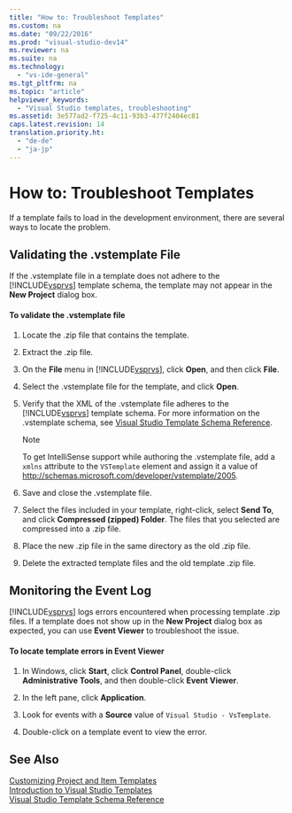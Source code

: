 ```yaml
---
title: "How to: Troubleshoot Templates"
ms.custom: na
ms.date: "09/22/2016"
ms.prod: "visual-studio-dev14"
ms.reviewer: na
ms.suite: na
ms.technology: 
  - "vs-ide-general"
ms.tgt_pltfrm: na
ms.topic: "article"
helpviewer_keywords: 
  - "Visual Studio templates, troubleshooting"
ms.assetid: 3e577ad2-f725-4c11-93b3-477f2404ec81
caps.latest.revision: 14
translation.priority.ht: 
  - "de-de"
  - "ja-jp"
---
```

# How to: Troubleshoot Templates
If a template fails to load in the development environment, there are several ways to locate the problem.  
  
## Validating the .vstemplate File  
 If the .vstemplate file in a template does not adhere to the [!INCLUDE[vsprvs](../vs140/includes/vsprvs_md.md)] template schema, the template may not appear in the **New Project** dialog box.  
  
#### To validate the .vstemplate file  
  
1.  Locate the .zip file that contains the template.  
  
2.  Extract the .zip file.  
  
3.  On the **File** menu in [!INCLUDE[vsprvs](../vs140/includes/vsprvs_md.md)], click **Open**, and then click **File**.  
  
4.  Select the .vstemplate file for the template, and click **Open**.  
  
5.  Verify that the XML of the .vstemplate file adheres to the [!INCLUDE[vsprvs](../vs140/includes/vsprvs_md.md)] template schema. For more information on the .vstemplate schema, see [Visual Studio Template Schema Reference](../vs140/visual-studio-template-schema-reference.md).  
  
    > [!NOTE]
    >  To get IntelliSense support while authoring the .vstemplate file, add a `xmlns` attribute to the `VSTemplate` element and assign it a value of http://schemas.microsoft.com/developer/vstemplate/2005.  
  
6.  Save and close the .vstemplate file.  
  
7.  Select the files included in your template, right-click, select **Send To**, and click **Compressed (zipped) Folder**. The files that you selected are compressed into a .zip file.  
  
8.  Place the new .zip file in the same directory as the old .zip file.  
  
9. Delete the extracted template files and the old template .zip file.  
  
## Monitoring the Event Log  
 [!INCLUDE[vsprvs](../vs140/includes/vsprvs_md.md)] logs errors encountered when processing template .zip files. If a template does not show up in the **New Project** dialog box as expected, you can use **Event Viewer** to troubleshoot the issue.  
  
#### To locate template errors in Event Viewer  
  
1.  In Windows, click **Start**, click **Control Panel**, double-click **Administrative Tools**, and then double-click **Event Viewer**.  
  
2.  In the left pane, click **Application**.  
  
3.  Look for events with a **Source** value of `Visual Studio - VsTemplate`.  
  
4.  Double-click on a template event to view the error.  
  
## See Also  
 [Customizing Project and Item Templates](../vs140/customizing-project-and-item-templates.md)   
 [Introduction to Visual Studio Templates](../vs140/creating-project-and-item-templates.md)   
 [Visual Studio Template Schema Reference](../vs140/visual-studio-template-schema-reference.md)